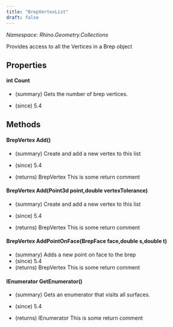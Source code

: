 ```yaml
---
title: "BrepVertexList"
draft: false
---
```


*Namespace: Rhino.Geometry.Collections*

   Provides access to all the Vertices in a Brep object
   
## Properties
#### int Count
- (summary) 
     Gets the number of brep vertices.
     
- (since) 5.4
## Methods
#### BrepVertex Add()
- (summary) 
     Create and add a new vertex to this list
     
- (since) 5.4
- (returns) BrepVertex This is some return comment
#### BrepVertex Add(Point3d point,double vertexTolerance)
- (summary) 
     Create and add a new vertex to this list
     
- (since) 5.4
- (returns) BrepVertex This is some return comment
#### BrepVertex AddPointOnFace(BrepFace face,double s,double t)
- (summary) Adds a new point on face to the brep
- (since) 5.4
- (returns) BrepVertex This is some return comment
#### IEnumerator<BrepVertex> GetEnumerator()
- (summary) 
     Gets an enumerator that visits all surfaces.
     
- (since) 5.4
- (returns) IEnumerator<BrepVertex> This is some return comment
